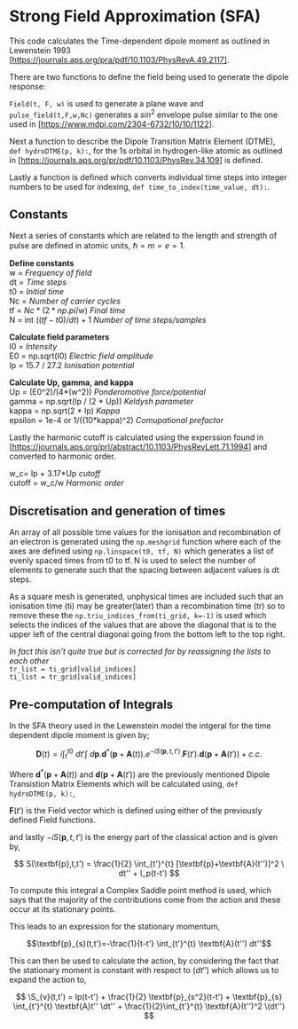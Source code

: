 # Strong Field Approximation (SFA)

This code calculates the Time-dependent dipole moment as outlined in Lewenstein 1993 [https://journals.aps.org/pra/pdf/10.1103/PhysRevA.49.2117].

There are two functions to define the field being used to generate the dipole response:

`Field(t, F, w)` is used to generate a plane wave and `pulse_field(t,F,w,Nc)` generates a  $sin^2$ envelope pulse similar to the one used in [https://www.mdpi.com/2304-6732/10/10/1122].

Next a function to describe the Dipole Transition Matrix Element (DTME), `def hydroDTME(p, k):`, for the 1s orbital in hydrogen-like atomic as outlined in [https://journals.aps.org/pr/pdf/10.1103/PhysRev.34.109] is defined. 


Lastly a function is defined which converts individual time steps into integer numbers to be used for indexing, `def time_to_index(time_value, dt):`.

## Constants 
Next a series of constants which are related to the length and strength of pulse are defined in atomic units, $\hslash = m = e = 1$.

**Define constants**\
w =  _Frequency of field_ \
dt =  _Time steps_\
t0 =  _Initial time_\
Nc =  _Number of carrier cycles_\
tf = $Nc*(2 * np.pi / w)$  _Final time_\
N = int $((tf-t0)/dt)+1$ _Number of time steps/samples_ 
 
**Calculate field parameters**\
I0 = _Intensity_\
E0 = np.sqrt(I0)  _Electric field amplitude_\
Ip = 15.7 / 27.2  _Ionisation potential_ 

**Calculate Up, gamma, and kappa**\
Up = (E0^2)/(4*(w^2))  _Ponderomotive force/potential_\
gamma = np.sqrt(Ip / (2 * Up))  _Keldysh parameter_\
kappa = np.sqrt(2 * Ip)  _Kappa_\
epsilon = 1e-4 or 1/((10*kappa)^2)  _Comupational prefactor_ 

Lastly the harmonic cutoff is calculated using the experssion found in [https://journals.aps.org/prl/abstract/10.1103/PhysRevLett.71.1994] and converted to harmonic order. 

w_c= Ip + 3.17*Up _cutoff_\
cutoff = w_c/w    _Harmonic order_

## Discretisation and generation of times 

An array of all possible time values for the ionisation and recombination of an electron is generated using the `np.meshgrid` function where each of the axes are defined using `np.linspace(t0, tf, N)` which generates a list of evenly spaced times from t0 to tf. N is used to select the number of elements to generate such that the spacing between adjacent values is dt steps. 

As a square mesh is generated, unphysical times are included such that an ionisation time (ti) may be greater(later) than a recombination time (tr) so to remove these the `np.triu_indices_from(ti_grid, k=-1)` is used which selects the indices of the values that are above the diagonal that is to the upper left of the central diagonal going from the bottom left to the top right. 

_In fact this isn't quite true but is corrected for by reassigning the lists to each other_ \
`tr_list = ti_grid[valid_indices]`  
`ti_list = tr_grid[valid_indices]`

## Pre-computation of Integrals 

In the SFA theory used in the Lewenstein model the intgeral for the time dependent dipole moment is given by;

$$
\textbf{D}(t) = i \int_{t}^{t0} \ dt'\int\ d\textbf{p} .\textbf{d}^*(\textbf{p}+\textbf{A}(t)).e^{-iS(\textbf{p},t,t')}.\textbf{F}(t').\textbf{d}(\textbf{p}+\textbf{A}(t'))+ c.c.
$$

Where $\textbf{d}^*(\textbf{p}+\textbf{A}(t))$ and $\textbf{d}(\textbf{p}+\textbf{A}(t'))$ are the previously mentioned Dipole Transistion Matrix Elements which will be calculated using, `def hydroDTME(p, k):`,

$\textbf{F}(t')$ is the Field vector which is defined using either of the previously defined Field functions. 

and lastly $-iS(\textbf{p},t,t')$ is the energy part of the classical action and is given by,

$$ 
S(\textbf{p},t,t') = \frac{1}{2} \int_{t'}^{t} [\textbf{p}+\textbf{A}(t'')]^2 \ dt'' + I_p(t-t') 
$$

To compute this integral a Complex Saddle point method is used, which says that the majority of the contributions come from the action and these occur at its stationary points.

This leads to an expression for the stationary momentum,

```math
\textbf{p}_{s}(t,t')=-\frac{1}{t-t'} \int_{t'}^{t} \textbf{A}(t'') dt''
```

This can then be used to calculate the action, by considering the fact that the stationary moment is constant with respect to $(dt'')$ which allows us to expand the action to,

$$ 
\S_{v}(t,t') = Ip(t-t') + \frac{1}{2} \textbf{p}_{s^2}(t-t') + \textbf{p}_{s} \int_{t'}^{t} \textbf{A}t'' \dt'' + \frac{1}{2}\int_{t'}^{t} \textbf{A}(t'')^2 \(dt'') 
$$
